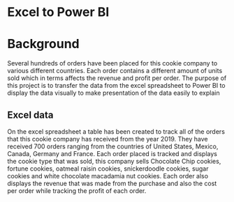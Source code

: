 # Excel to Power BI
# Background
Several hundreds of orders have been placed for this cookie company to various different countries. Each order contains a different amount of units sold which in terms affects the revenue and profit per order. The purpose of this project is to transfer the data from the excel spreadsheet to Power BI to display the data visually to make presentation of the data easily to explain
## Excel data
On the excel spreadsheet a table has been created to track all of the orders that this cookie company has received from the year 2019. They have received 700 orders ranging from the countries of United States, Mexico, Canada, Germany and France. Each order placed is tracked and displays the cookie type that was sold, this company sells Chocolate Chip cookies, fortune cookies, oatmeal raisin cookies, snickerdoodle cookies, sugar cookies and white chocolate macadamia nut cookies. Each order also displays the revenue that was made from the purchase and also the cost per order while tracking the profit of each order.
